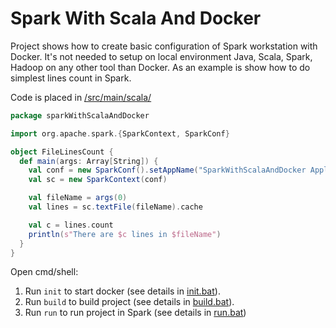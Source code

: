 # Spark With Scala And Docker

Project shows how to create basic configuration of Spark workstation with Docker. It's not needed to setup on local environment Java, Scala, Spark, Hadoop on any other tool than Docker. As an example is show how to do simplest lines count in Spark.

Code is placed in [/src/main/scala/](https://github.com/oskardudycz/SparkWithScalaAndDocker/blob/master/src/src/main/scala/FileLinesCount.scala)

```scala
package sparkWithScalaAndDocker

import org.apache.spark.{SparkContext, SparkConf}

object FileLinesCount {
  def main(args: Array[String]) {
    val conf = new SparkConf().setAppName("SparkWithScalaAndDocker Application")
    val sc = new SparkContext(conf)

    val fileName = args(0)
    val lines = sc.textFile(fileName).cache

    val c = lines.count
    println(s"There are $c lines in $fileName")
  }
}
```

Open cmd/shell:
1. Run `init` to start docker (see details in [init.bat](https://github.com/oskardudycz/SparkWithScalaAndDocker/blob/master/init.bat)).
2. Run `build` to build project (see details in [build.bat](https://github.com/oskardudycz/SparkWithScalaAndDocker/blob/master/build.bat)).
3. Run `run` to run project in Spark (see details in [run.bat](https://github.com/oskardudycz/SparkWithScalaAndDocker/blob/master/run.bat))